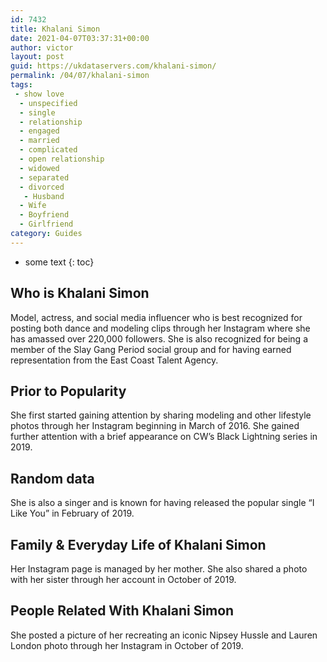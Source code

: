 ```yaml
---
id: 7432
title: Khalani Simon
date: 2021-04-07T03:37:31+00:00
author: victor
layout: post
guid: https://ukdataservers.com/khalani-simon/
permalink: /04/07/khalani-simon
tags:
 - show love
  - unspecified
  - single
  - relationship
  - engaged
  - married
  - complicated
  - open relationship
  - widowed
  - separated
  - divorced
   - Husband
  - Wife
  - Boyfriend
  - Girlfriend
category: Guides
---
```


* some text
{: toc}


## Who is Khalani Simon



Model, actress, and social media influencer who is best recognized for posting both dance and modeling clips through her Instagram where she has amassed over 220,000 followers. She is also recognized for being a member of the Slay Gang Period social group and for having earned representation from the East Coast Talent Agency. 

                
                
                
## Prior to Popularity



She first started gaining attention by sharing modeling and other lifestyle photos through her Instagram beginning in March of 2016. She gained further attention with a brief appearance on CW&#8217;s Black Lightning series in 2019. 

                
                
                
## Random data



She is also a singer and is known for having released the popular single &#8220;I Like You&#8221; in February of 2019. 

                
                
                
## Family & Everyday Life of Khalani Simon



Her Instagram page is managed by her mother. She also shared a photo with her sister through her account in October of 2019. 

                
                
                
## People Related With Khalani Simon



She posted a picture of her recreating an iconic Nipsey Hussle and Lauren London photo through her Instagram in October of 2019. 

                
              
            
          
          
          